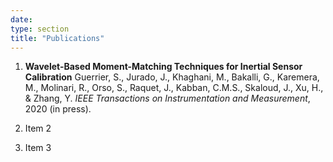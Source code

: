 ```yaml
---
date: 
type: section
title: "Publications"
---
```


1. **Wavelet-Based Moment-Matching Techniques for Inertial Sensor Calibration**
Guerrier, S., Jurado, J., Khaghani, M., Bakalli, G., Karemera, M., Molinari, R., Orso, S., Raquet, J., Kabban, C.M.S., Skaloud, J., Xu, H., \& Zhang, Y.
*IEEE Transactions on Instrumentation and Measurement*, 2020 (in press). 

2. Item 2

3. Item 3
